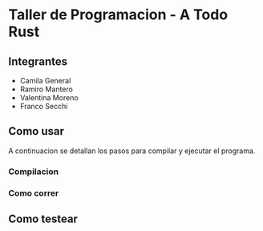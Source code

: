 # Taller de Programacion - A Todo Rust

## Integrantes

* Camila General
* Ramiro Mantero
* Valentina Moreno
* Franco Secchi

## Como usar 

A continuacion se detallan los pasos para compilar y ejecutar el programa.

### Compilacion

### Como correr

## Como testear
